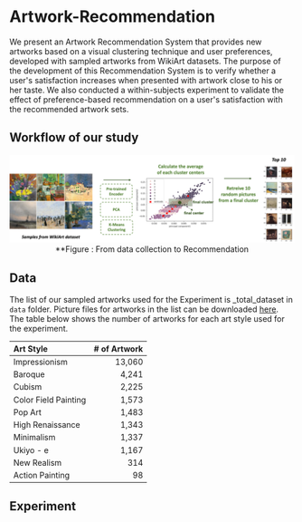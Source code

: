 # Artwork-Recommendation
We present an Artwork Recommendation System that provides new artworks based on a visual clustering technique and user preferences, developed with sampled artworks from WikiArt datasets. The purpose of the development of this Recommendation System is to verify whether a user's satisfaction increases when presented with artwork close to his or her taste. We also conducted a within-subjects experiment to validate the effect of preference-based recommendation on a user's satisfaction with the recommended artwork sets.


## Workflow of our study
<p align="center">
<img src="assets/workflow.png" width="700"><br>
**Figure : From data collection to Recommendation
</p>


## Data
The list of our sampled artworks used for the Experiment is _total_dataset in ```data``` folder. Picture files for artworks in the list can be downloaded [here](https://github.com/cs-chan/ArtGAN/tree/master/WikiArt%20Dataset).
The table below shows the number of artworks for each art style used for the experiment.

|  Art Style                 |   # of Artwork |
|:---------------------------|---------------:|
| Impressionism              |         13,060 |
| Baroque                    |          4,241 |
| Cubism                     |          2,225 |
| Color Field Painting       |          1,573 |
| Pop Art                    |          1,483 |
| High Renaissance           |          1,343 |
| Minimalism                 |          1,337 |
| Ukiyo - e                  |          1,167 |
| New Realism                |            314 |
| Action Painting            |             98 |


## Experiment


